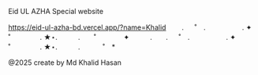 Eid UL AZHA Special website 

https://eid-ul-azha-bd.vercel.app/?name=Khalid
　　. 　 ˚　.　　　　　 . ✦　　　 　˚　　　　 . ★⋆.　　　.　　˚　　　　✦　　　.　　. 　 ˚　.　　　　　 . ✦　　　 　˚　　　　 . ★⋆.　　　.   　　˚　*

@2025 create by Md Khalid Hasan
